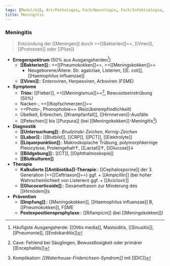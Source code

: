 ```yaml
---
tags: [Modul/m18, Art/Pathologie, Fach/Neurologie, Fach/Infektiologie, Art/Pathologie]
title: Meningitis
---
```

### Meningitis
> Entzündung der [[Meningen]] durch ==[[Bakterien]]==, [[Viren]], [[Protozoen]] oder [[Pilze]]
- **Erregerspektrum** (50% aus Ausgangsherden[^3])
	- **[[Bakterien]]**:: ==[[Pneumokokken]]==, ==[[Meningokokken]]==
		- Neugeborene/Ältere:  Str. agalctiae, Listerien, [[E. coli]], [[Haemophilus influenzae]]
	- **[[Viren]]**:: Enteroviren, Herpesviren, Arboviren (FSME)
- **Symptome**
	- ***Trias:*** [[Fieber]], ==[[Meningismus]]==[^2], Bewusstseinstrübung (50%)
	- Nacken-, ==[[Kopfschmerzen]]==
	- ==Photo-, Phonophobie== (Reizüberempfindlichkeit)
	- Übelkeit, Erbrechen, [[Krampfanfall]], [[Hirnnerven]]-Ausfälle
	- [[Petechien]] bis [[Purpura]] (bei [[Meningokokken]]-Meningitis[^1])
- **Diagnostik**
	- **[[Untersuchung]]**:: *Brudzinski-Zeichen*, *Kernig-Zeichen*
	- **[[Labor]]**:: [[Blutbild]], [[CRP]], [[PCT]], [[Elektrolyte]]
	- **[[Liquorpunktion]]**:: Makroskopische Trübung, polymorphkernige Pleiocytose, Proteingehalt↑, [[Lactat]]↑, [[Glucose]]↓ 
	- **[[Bildgebung]]**:: [[CT]], [[Ophthalmoskopie]]
	- **[[Blutkulturen]]**
- **Therapie**
	- **Kalkulierte [[Antibiotika]]-Therapie**:: [[Cephalosporine]] der 3. Generation (==[[Ceftriaxon]]==) ggf. + [[Ampicillin]] (bei hoher Wahrscheinlichkeit von Listerien) ggf. + [[Aciclovir]]
	- **[[Glucocorticoide]]**:: Dexamethason zur Minderung des [[Hirnödem]]s
- **Prävention**
	- **[[Impfung]]**:: [[Meningokokken]],  [[Haemophilus influenzae]] B, [[Pneumokokken]], FSME
	- **Postexpositionsprophylaxe**:: [[Rifampicin]] (bei [[Meningokokken]])

[^1]: Komplikation: *[[Waterhouse-Friderichsen-Syndrom]]* mit [[DIC]]
[^2]: Cave: Fehlend bei Säuglingen, Bewusstlosigkeit oder primärer [[Encephalitis]]
[^3]: Häufigste Ausgangsherde: [[Otitis media]], Mastoiditis, [[Sinusitis]], [[Pneumonie]], [[Endokarditis]]